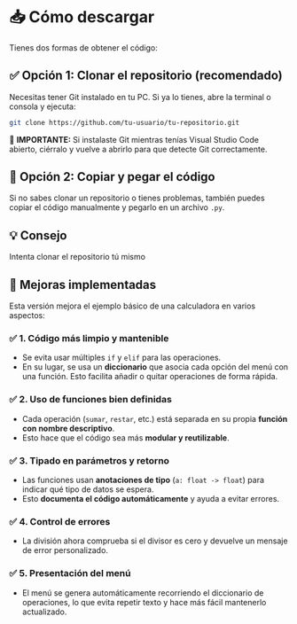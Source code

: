 

# 📥 Cómo descargar

Tienes dos formas de obtener el código:

## ✅ Opción 1: Clonar el repositorio (recomendado)

Necesitas tener Git instalado en tu PC. Si ya lo tienes, abre la terminal o consola y ejecuta:

```bash
git clone https://github.com/tu-usuario/tu-repositorio.git
```

🔄 **IMPORTANTE:** Si instalaste Git mientras tenías Visual Studio Code abierto, ciérralo y vuelve a abrirlo para que detecte Git correctamente.

## 📝 Opción 2: Copiar y pegar el código

Si no sabes clonar un repositorio o tienes problemas, también puedes copiar el código manualmente y pegarlo en un archivo `.py`.

## 💡 Consejo

Intenta clonar el repositorio tú mismo

## 🚀 Mejoras implementadas

Esta versión mejora el ejemplo básico de una calculadora en varios aspectos:

### ✅ 1. Código más limpio y mantenible
* Se evita usar múltiples `if` y `elif` para las operaciones.
* En su lugar, se usa un **diccionario** que asocia cada opción del menú con una función. Esto facilita añadir o quitar operaciones de forma rápida.

### ✅ 2. Uso de funciones bien definidas
* Cada operación (`sumar`, `restar`, etc.) está separada en su propia **función con nombre descriptivo**.
* Esto hace que el código sea más **modular y reutilizable**.

### ✅ 3. Tipado en parámetros y retorno
* Las funciones usan **anotaciones de tipo** (`a: float -> float`) para indicar qué tipo de datos se espera.
* Esto **documenta el código automáticamente** y ayuda a evitar errores.

### ✅ 4. Control de errores
* La división ahora comprueba si el divisor es cero y devuelve un mensaje de error personalizado.

### ✅ 5. Presentación del menú
* El menú se genera automáticamente recorriendo el diccionario de operaciones, lo que evita repetir texto y hace más fácil mantenerlo actualizado.

